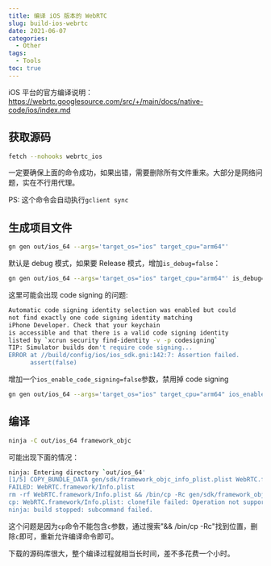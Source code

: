 ```yaml
---
title: 编译 iOS 版本的 WebRTC
slug: build-ios-webrtc
date: 2021-06-07
categories:
  - Other
tags:
  - Tools
toc: true
---
```


iOS 平台的官方编译说明：https://webrtc.googlesource.com/src/+/main/docs/native-code/ios/index.md

## 获取源码

```bash
fetch --nohooks webrtc_ios
```

一定要确保上面的命令成功，如果出错，需要删除所有文件重来。大部分是网络问题，实在不行用代理。

PS: 这个命令会自动执行`gclient sync`

## 生成项目文件

```bash
gn gen out/ios_64 --args='target_os="ios" target_cpu="arm64"'
```

默认是 debug 模式，如果要 Release 模式，增加`is_debug=false`：

```bash
gn gen out/ios_64 --args='target_os="ios" target_cpu="arm64"' is_debug=false
```

这里可能会出现 code signing 的问题:

```bash
Automatic code signing identity selection was enabled but could
not find exactly one code signing identity matching
iPhone Developer. Check that your keychain
is accessible and that there is a valid code signing identity
listed by `xcrun security find-identity -v -p codesigning`
TIP: Simulator builds don't require code signing...
ERROR at //build/config/ios/ios_sdk.gni:142:7: Assertion failed.
      assert(false)
```

增加一个`ios_enable_code_signing=false`参数，禁用掉 code signing

```bash
gn gen out/ios_64 --args='target_os="ios" target_cpu="arm64" ios_enable_code_signing=false' is_debug=false
```

## 编译

```bash
ninja -C out/ios_64 framework_objc
```

可能出现下面的情况：

```bash
ninja: Entering directory `out/ios_64'
[1/5] COPY_BUNDLE_DATA gen/sdk/framework_objc_info_plist.plist WebRTC.framework/Info.plist
FAILED: WebRTC.framework/Info.plist
rm -rf WebRTC.framework/Info.plist && /bin/cp -Rc gen/sdk/framework_objc_info_plist.plist WebRTC.framework/Info.plist
cp: WebRTC.framework/Info.plist: clonefile failed: Operation not supported
ninja: build stopped: subcommand failed.
```

这个问题是因为`cp`命令不能包含`c`参数，通过搜索"&& /bin/cp -Rc"找到位置，删除`c`即可，重新允许编译命令即可。

下载的源码库很大，整个编译过程就相当长时间，差不多花费一个小时。
